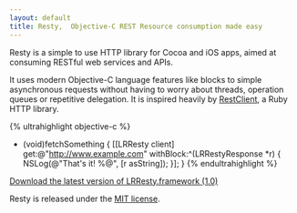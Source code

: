 ```yaml
---
layout: default
title: Resty,  Objective-C REST Resource consumption made easy
---
```


Resty is a simple to use HTTP library for Cocoa and iOS apps, aimed at consuming RESTful web services and APIs. 

It uses modern Objective-C language features like blocks to simple asynchronous requests without having to worry about threads, operation queues or repetitive delegation. It is inspired heavily by [RestClient](http://github.com/archiloque/rest-client), a Ruby HTTP library.

{% ultrahighlight objective-c %}
- (void)fetchSomething
{
  [[LRResty client] get:@"http://www.example.com" withBlock:^(LRRestyResponse *r) {
    NSLog(@"That's it! %@", [r asString]);
  }];
}
{% endultrahighlight %}

<div class="download">
  <a href="http://example.com">Download the latest version of LRResty.framework (1.0)</a>
  
  <p class="license">Resty is released under the <a href="http://en.wikipedia.org/wiki/MIT_License">MIT license</a>.</p>
</div>

